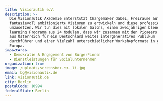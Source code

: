 ```yaml
---
title: Visionautik e.V.
description: >-
  Die Visionautik Akademie unterstützt Changemaker dabei, Freiräume aufzuspüren,
  fantasievoll ambitionierte Visionen zu entwickeln und diese professionell
  umzusetzen. Wir tun dies mit lokalen Salons, einem zweijährigen blended
  learning Programm aus 24 Modulen, dass wir zusammen mit den Pioneers of Change
  aus Österreich für ein Deutschland weites intergeneratives Publikum
  durchführen und einer Vielzahl unterschiedlicher Workshopformate in ganz
  Europa.
impactArea:
  - Demokratie & Engagement von Bürger*innen
  - Dienstleistungen für Sozialunternehmen
organization: true
image: /uploads/screenshot-99-_li.jpg
email: bg@visionautik.de
link: visionautik.de
city: Berlin
postalCode: 10994
federalState: Berlin
---
```


